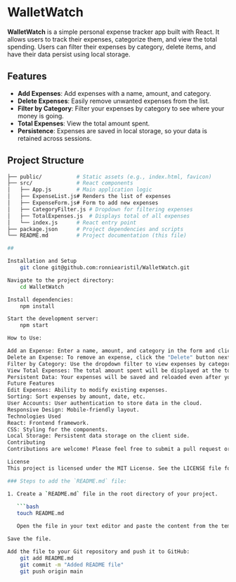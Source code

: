 # WalletWatch

**WalletWatch** is a simple personal expense tracker app built with React. It allows users to track their expenses, categorize them, and view the total spending. Users can filter their expenses by category, delete items, and have their data persist using local storage.

## Features

- **Add Expenses**: Add expenses with a name, amount, and category.
- **Delete Expenses**: Easily remove unwanted expenses from the list.
- **Filter by Category**: Filter your expenses by category to see where your money is going.
- **Total Expenses**: View the total amount spent.
- **Persistence**: Expenses are saved in local storage, so your data is retained across sessions.

## Project Structure

```bash
├── public/           # Static assets (e.g., index.html, favicon)
├── src/              # React components
│   ├── App.js        # Main application logic
│   ├── ExpenseList.js# Renders the list of expenses
│   ├── ExpenseForm.js# Form to add new expenses
│   ├── CategoryFilter.js # Dropdown for filtering expenses
│   ├── TotalExpenses.js  # Displays total of all expenses
│   └── index.js      # React entry point
├── package.json      # Project dependencies and scripts
└── README.md         # Project documentation (this file)

## 

Installation and Setup
    git clone git@github.com:ronniearistil/WalletWatch.git

Navigate to the project directory:
    cd WalletWatch

Install dependencies:
    npm install

Start the development server:
    npm start

How to Use:

Add an Expense: Enter a name, amount, and category in the form and click "Add Expense".
Delete an Expense: To remove an expense, click the "Delete" button next to it.
Filter by Category: Use the dropdown filter to view expenses by category.
View Total Expenses: The total amount spent will be displayed at the top of the page.
Persistent Data: Your expenses will be saved and reloaded even after you close the app (using local storage).
Future Features
Edit Expenses: Ability to modify existing expenses.
Sorting: Sort expenses by amount, date, etc.
User Accounts: User authentication to store data in the cloud.
Responsive Design: Mobile-friendly layout.
Technologies Used
React: Frontend framework.
CSS: Styling for the components.
Local Storage: Persistent data storage on the client side.
Contributing
Contributions are welcome! Please feel free to submit a pull request or open an issue if you would like to improve the app.

License
This project is licensed under the MIT License. See the LICENSE file for more details.

### Steps to add the `README.md` file:

1. Create a `README.md` file in the root directory of your project.
   
   ```bash
   touch README.md

   Open the file in your text editor and paste the content from the template above.

Save the file.

Add the file to your Git repository and push it to GitHub:
    git add README.md
    git commit -m "Added README file"
    git push origin main
